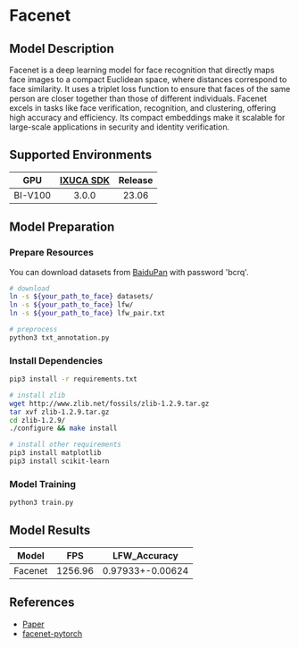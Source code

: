 # Facenet

## Model Description

Facenet is a deep learning model for face recognition that directly maps face images to a compact Euclidean space, where
distances correspond to face similarity. It uses a triplet loss function to ensure that faces of the same person are
closer together than those of different individuals. Facenet excels in tasks like face verification, recognition, and
clustering, offering high accuracy and efficiency. Its compact embeddings make it scalable for large-scale applications
in security and identity verification.

## Supported Environments

| GPU    | [IXUCA SDK](https://gitee.com/deep-spark/deepspark#%E5%A4%A9%E6%95%B0%E6%99%BA%E7%AE%97%E8%BD%AF%E4%BB%B6%E6%A0%88-ixuca) | Release |
| :----: | :----: | :----: |
| BI-V100 | 3.0.0     |  23.06  |

## Model Preparation

### Prepare Resources

You can download datasets from [BaiduPan](https://pan.baidu.com/s/1qMxFR8H_ih0xmY-rKgRejw) with password 'bcrq'.

```bash
# download
ln -s ${your_path_to_face} datasets/
ln -s ${your_path_to_face} lfw/
ln -s ${your_path_to_face} lfw_pair.txt

# preprocess
python3 txt_annotation.py
```

### Install Dependencies

```bash
pip3 install -r requirements.txt

# install zlib
wget http://www.zlib.net/fossils/zlib-1.2.9.tar.gz
tar xvf zlib-1.2.9.tar.gz
cd zlib-1.2.9/
./configure && make install

# install other requirements
pip3 install matplotlib
pip3 install scikit-learn
```

### Model Training

```bash
python3 train.py
```

## Model Results

| Model   | FPS     | LFW_Accuracy     |
|---------|---------|------------------|
| Facenet | 1256.96 | 0.97933+-0.00624 |

## References

- [Paper](https://arxiv.org/abs/1503.03832)
- [facenet-pytorch](https://github.com/bubbliiiing/facenet-pytorch)
